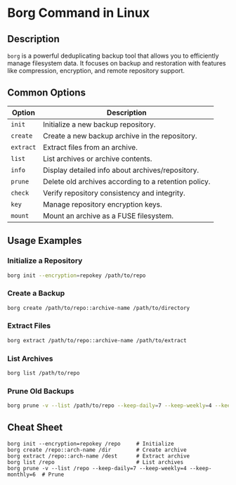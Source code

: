 # Borg Command in Linux

## Description

`borg` is a powerful deduplicating backup tool that allows you to efficiently manage filesystem data. It focuses on backup and restoration with features like compression, encryption, and remote repository support.

## Common Options

| Option            | Description                                               |
|-------------------|-----------------------------------------------------------|
| `init`            | Initialize a new backup repository.                       |
| `create`          | Create a new backup archive in the repository.            |
| `extract`         | Extract files from an archive.                            |
| `list`            | List archives or archive contents.                        |
| `info`            | Display detailed info about archives/repository.          |
| `prune`           | Delete old archives according to a retention policy.      |
| `check`           | Verify repository consistency and integrity.              |
| `key`             | Manage repository encryption keys.                        |
| `mount`           | Mount an archive as a FUSE filesystem.                    |

## Usage Examples

### Initialize a Repository

```bash
borg init --encryption=repokey /path/to/repo
```

### Create a Backup

```bash
borg create /path/to/repo::archive-name /path/to/directory
```

### Extract Files

```bash
borg extract /path/to/repo::archive-name /path/to/extract
```

### List Archives

```bash
borg list /path/to/repo
```

### Prune Old Backups

```bash
borg prune -v --list /path/to/repo --keep-daily=7 --keep-weekly=4 --keep-monthly=6
```

## Cheat Sheet

```plaintext
borg init --encryption=repokey /repo     # Initialize
borg create /repo::arch-name /dir        # Create archive
borg extract /repo::arch-name /dest      # Extract archive
borg list /repo                          # List archives
borg prune -v --list /repo --keep-daily=7 --keep-weekly=4 --keep-monthly=6  # Prune
```
